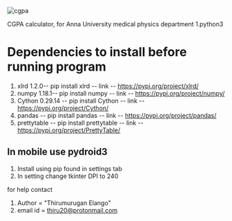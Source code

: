 ![cgpa](https://user-images.githubusercontent.com/26036836/72218200-522b7880-355e-11ea-9ca2-7f8fb41441ef.gif)

CGPA calculator, for Anna University medical physics department
1.python3
# Dependencies to install before running program
1. xlrd 1.2.0-- pip install xlrd -- link -- https://pypi.org/project/xlrd/
2. numpy 1.18.1-- pip install numpy -- link -- https://pypi.org/project/numpy/
3. Cython 0.29.14 -- pip install Cython -- link -- https://pypi.org/project/Cython/
4. pandas -- pip install pandas -- link -- https://pypi.org/project/pandas/
5. prettytable -- pip install prettytable -- link -- https://pypi.org/project/PrettyTable/
## In mobile use pydroid3
1. Install using pip found in settings tab 
2. In setting change tkinter DPI to 240

for help contact
1. Author = "Thirumurugan Elango"
2. email id = thiru20@protonmail.com


